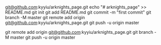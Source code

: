 [](https://github.com/kyyiu?tab=repositories)
git@github.com:kyyiu/arknights_page.git
echo "# arknights_page" >> README.md
git init
git add README.md
git commit -m "first commit"
git branch -M master
git remote add origin git@github.com:kyyiu/arknights_page.git
git push -u origin master

git remote add origin git@github.com:kyyiu/arknights_page.git
git branch -M master
git push -u origin master